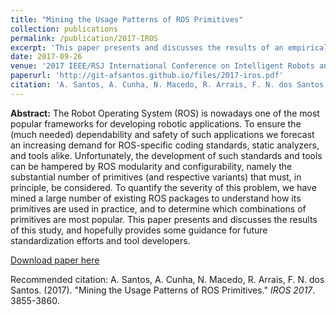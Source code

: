 ```yaml
---
title: "Mining the Usage Patterns of ROS Primitives"
collection: publications
permalink: /publication/2017-IROS
excerpt: 'This paper presents and discusses the results of an empirical study to understand how ROS primitives are used in practice, and to determine which combinations of primitives are most popular.'
date: 2017-09-26
venue: '2017 IEEE/RSJ International Conference on Intelligent Robots and Systems (IROS)'
paperurl: 'http://git-afsantos.github.io/files/2017-iros.pdf'
citation: 'A. Santos, A. Cunha, N. Macedo, R. Arrais, F. N. dos Santos. (2017). &quot;Mining the Usage Patterns of ROS Primitives.&quot; <i>IROS 2017</i>. 3855-3860.'
---
```

**Abstract:**
The Robot Operating System (ROS) is nowadays one of the most popular frameworks for developing robotic applications.
To ensure the (much needed) dependability and safety of such applications we forecast an increasing demand for ROS-specific coding standards, static analyzers, and tools alike.
Unfortunately, the development of such standards and tools can be hampered by ROS modularity and configurability, namely the substantial number of primitives (and respective variants) that must, in principle, be considered.
To quantify the severity of this problem, we have mined a large number of existing ROS packages to understand how its primitives are used in practice, and to determine which combinations of primitives are most popular.
This paper presents and discusses the results of this study, and hopefully provides some guidance for future standardization efforts and tool developers.

[Download paper here](http://git-afsantos.github.io/files/2017-iros.pdf)

Recommended citation: A. Santos, A. Cunha, N. Macedo, R. Arrais, F. N. dos Santos. (2017). &quot;Mining the Usage Patterns of ROS Primitives.&quot; <i>IROS 2017</i>. 3855-3860.